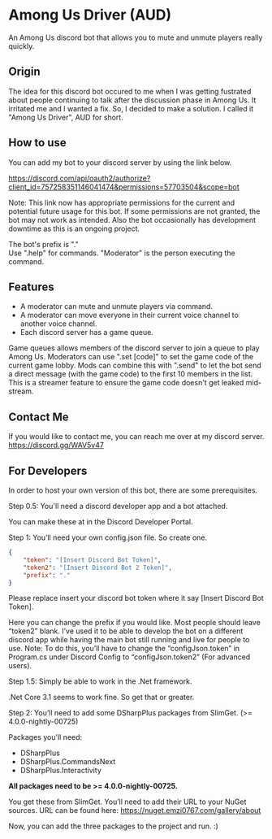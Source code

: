 # Among Us Driver (AUD)
An Among Us discord bot that allows you to mute and unmute players really quickly.

Origin
-----------

The idea for this discord bot occured to me when I was getting fustrated about people continuing to talk after the discussion phase in Among Us. It irritated me and I wanted a fix. So, I decided to make a solution. I called it "Among Us Driver", AUD for short.

How to use
-----------
You can add my bot to your discord server by using the link below.

https://discord.com/api/oauth2/authorize?client_id=757258351146041474&permissions=57703504&scope=bot

Note: This link now has appropriate permissions for the current and potential future usage for this bot. If some permissions are not granted, the bot may not work as intended. Also the bot occasionally has development downtime as this is an ongoing project.

The bot's prefix is "."  
Use ".help" for commands. 
"Moderator" is the person executing the command.

Features
-----------
* A moderator can mute and unmute players via command.
* A moderator can move everyone in their current voice channel to another voice channel.
* Each discord server has a game queue.

Game queues allows members of the discord server to join a queue to play Among Us. Moderators can use ".set [code]" to set the game code of the current game lobby. Mods can combine this with ".send" to let the bot send a direct message (with the game code) to the first 10 members in the list. This is a streamer feature to ensure the game code doesn't get leaked mid-stream. 

Contact Me
-----------
If you would like to contact me, you can reach me over at my discord server. https://discord.gg/WAV5v47

For Developers
-----------
In order to host your own version of this bot, there are some prerequisites. 

Step 0.5: You'll need a discord developer app and a bot attached.

You can make these at in the Discord Developer Portal.

Step 1: You’ll need your own config.json file. So create one.

```json
{
    "token": "[Insert Discord Bot Token]",
    "token2": "[Insert Discord Bot 2 Token]",
    "prefix": "."
}
```

Please replace insert your discord bot token where it say [Insert Discord Bot Token].

Here you can change the prefix if you would like. Most people should leave “token2” blank. I’ve used it to be able to develop the bot on a different discord app while having the main bot still running and live for people to use. Note: To do this, you’ll have to change the “configJson.token” in Program.cs under Discord Config to “configJson.token2” (For advanced users). 

Step 1.5: Simply be able to work in the .Net framework.

.Net Core 3.1 seems to work fine. So get that or greater.

Step 2: You’ll need to add some DSharpPlus packages from SlimGet. 
(>= 4.0.0-nightly-00725) 

Packages you'll need:
* DSharpPlus
* DSharpPlus.CommandsNext
* DSharpPlus.Interactivity

**All packages need to be >= 4.0.0-nightly-00725.**

You get these from SlimGet. You’ll need to add their URL to your NuGet sources. URL can be found here: https://nuget.emzi0767.com/gallery/about

Now, you can add the three packages to the project and run. :)

